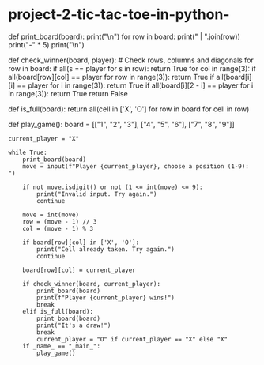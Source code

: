 # project-2-tic-tac-toe-in-python-

def print_board(board):
    print("\n")
    for row in board:
        print(" | ".join(row))
        print("-" * 5)
    print("\n")

def check_winner(board, player):
    # Check rows, columns and diagonals
    for row in board:
        if all(s == player for s in row):
            return True
    for col in range(3):
        if all(board[row][col] == player for row in range(3)):
            return True
    if all(board[i][i] == player for i in range(3)):
        return True
    if all(board[i][2 - i] == player for i in range(3)):
        return True
    return False

def is_full(board):
    return all(cell in ['X', 'O'] for row in board for cell in row)

def play_game():
    board = [["1", "2", "3"],
             ["4", "5", "6"],
             ["7", "8", "9"]]

    current_player = "X"

    while True:
        print_board(board)
        move = input(f"Player {current_player}, choose a position (1-9): ")

        if not move.isdigit() or not (1 <= int(move) <= 9):
            print("Invalid input. Try again.")
            continue

        move = int(move)
        row = (move - 1) // 3
        col = (move - 1) % 3

        if board[row][col] in ['X', 'O']:
            print("Cell already taken. Try again.")
            continue

        board[row][col] = current_player

        if check_winner(board, current_player):
            print_board(board)
            print(f"Player {current_player} wins!")
            break
        elif is_full(board):
            print_board(board)
            print("It's a draw!")
            break
            current_player = "O" if current_player == "X" else "X"
        if _name_ == "_main_":
            play_game()
